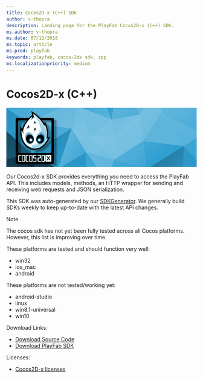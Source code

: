 ```yaml
---
title: Cocos2D-x (C++) SDK
author: v-thopra
description: Landing page for the PlayFab Cocos2D-x (C++) SDK.
ms.author: v-thopra
ms.date: 07/12/2018
ms.topic: article
ms.prod: playfab
keywords: playfab, cocos-2dx sdk, cpp
ms.localizationpriority: medium
---
```


# Cocos2D-x (C++)

![Cocos2D-x (C++)](./media/cocos2dx1.png)

Our Cocos2d-x SDK provides everything you need to access the PlayFab API. This includes models, methods, an HTTP wrapper for sending and receiving web requests and JSON serialization.

This SDK was auto-generated by our [SDKGenerator](../sdkgenerator/index.md). We generally build SDKs weekly to keep up-to-date with the latest API changes.

> [!NOTE]
> The cocos sdk has not yet been fully tested across all Cocos platforms. However, this list is improving over time.
>
> These platforms are tested and should function very well:
>
>- win32
>- ios_mac
>- android
>
> These platforms are not tested/working yet:
>
>- android-studio
>- linux
>- win8.1-universal
>- win10

Download Links:

- [Download Source Code](https://github.com/PlayFab/Cocos2d-xSDK)
- [Download PlayFab SDK](https://api.playfab.com/downloads/cocos-2d-sdk)

Licenses:

- [Cocos2D-x licenses](license.md)